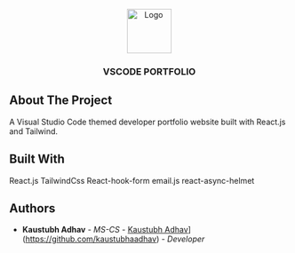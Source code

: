 



<p align="center">
  <a href="https://github.com/kaustubhaadhav/Portfolio">
    <img src="" alt="Logo" width="80" height="80">
  </a>

  <h3 align="center">VSCODE PORTFOLIO</h3>
</p>

## About The Project

A Visual Studio Code themed developer portfolio website built with React.js and Tailwind.

## Built With

React.js
TailwindCss
React-hook-form
email.js
react-async-helmet






## Authors

* **Kaustubh Adhav** - *MS-CS* - [Kaustubh Adhav]([https://github.com/kaustubhadhav/)](https://github.com/kaustubhaadhav) - *Developer*



